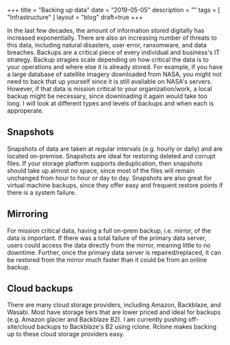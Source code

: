 +++
title = "Backing up data"
date = "2019-05-05"
description = ""
tags = [ "Infrastructure" ]
layout = "blog"
draft=true
+++


In the last few decades, the amount of information stored digitally has increased exponentially. There are also an increasing number of threats to this data, including natural disasters, user error, ransomware, and data breaches. Backups are a critical piece of every individual and business's IT strategy. Backup stragies scale depending on how critical the data is to your operations and where else it is already stored. For example, if you have a large database of satellite imagery downloaded from NASA, you might not need to back that up yourself since it is still available on NASA's servers. However, if that data is mission critical to your organization/work, a local backup might be necessary, since downloading it again would take too long. I will look at different types and levels of backups and when each is approperate.

## Snapshots

Snapshots of data are taken at regular intervals (e.g. hourly or daily) and are located on-premise. Snapshots are ideal for restoring deleted and corrupt files. If your storage platform supports deduplication, then snapshots should take up almost no space, since most of the files will remain unchanged from hour to hour or day to day. Snapshots are also great for virtual machine backups, since they offer easy and frequent restore points if there is a system failure.

## Mirroring

For mission critical data, having a full on-prem backup, i.e. mirror, of the data is important. If there was a total failure of the primary data server, users could access the data directly from the mirror, meaning little to no downtime. Further, once the primary data server is repaired/replaced, it can be restored from the mirror much faster than it could be from an online backup.

## Cloud backups

There are many cloud storage providers, including Amazon, Backblaze, and Wasabi. Most have storage tiers that are lower priced and ideal for backups (e.g. Amazon glacier and Backblaze B2). I am currently pushing off-site/cloud backups to Backblaze's B2 using rclone. Rclone makes backing up to these cloud storage providers easy. 

